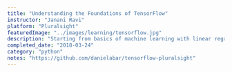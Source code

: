 ```yaml
---
title: "Understanding the Foundations of TensorFlow"
instructor: "Janani Ravi"
platform: "Pluralsight"
featuredImage: "../images/learning/tensorflow.jpg"
description: "Starting from basics of machine learning with linear regression. Concepts of Tensor, constants, variables, placeholders, sessions, computation graph. Using TensorBoard visualization tool to debug data flow graphs."
completed_date: "2018-03-24"
category: "python"
notes: "https://github.com/danielabar/tensorflow-pluralsight"
---
```

